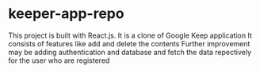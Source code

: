 # keeper-app-repo

This project is built with React.js. It is a clone of Google Keep application
It consists of features like add and delete the contents 
Further improvement may be adding authentication and database and fetch the data repectively for the user who are registered


